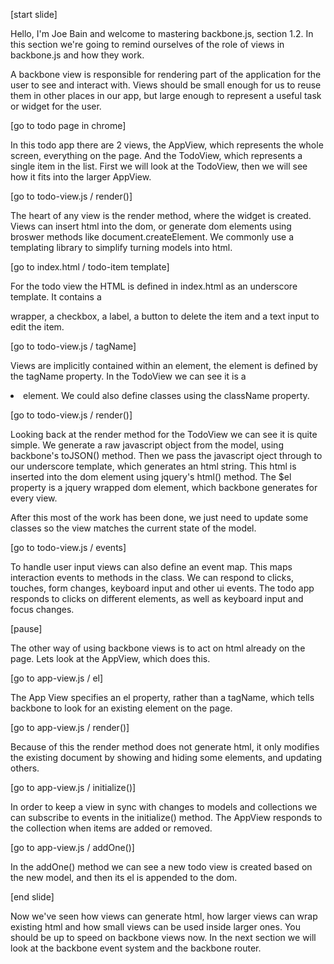 [start slide]

Hello, I'm Joe Bain and welcome to mastering backbone.js, section 1.2. In this section we're going to remind ourselves of the role of views in backbone.js and how they work.

A backbone view is responsible for rendering part of the application for the user to see and interact with. Views should be small enough for us to reuse them in other places in our app, but large enough to represent a useful task or widget for the user.

[go to todo page in chrome]

In this todo app there are 2 views, the AppView, which represents the whole screen, everything on the page. And the TodoView, which represents a single item in the list. First we will look at the TodoView, then we will see how it fits into the larger AppView.

[go to todo-view.js / render()]

The heart of any view is the render method, where the widget is created. Views can insert html into the dom, or generate dom elements using broswer methods like document.createElement. We commonly use a templating library to simplify turning models into html.

[go to index.html / todo-item template]

For the todo view the HTML is defined in index.html as an underscore template. It contains a <div> wrapper, a checkbox, a label, a button to delete the item and a text input to edit the item.

[go to todo-view.js / tagName]

Views are implicitly contained within an element, the element is defined by the tagName property. In the TodoView we can see it is a <li> element. We could also define classes using the className property.

[go to todo-view.js / render()]

Looking back at the render method for the TodoView we can see it is quite simple. We generate a raw javascript object from the model, using backbone's toJSON() method. Then we pass the javascript oject through to our underscore template, which  generates an html string. This html is inserted into the dom element using jquery's html() method. The $el property is a jquery wrapped dom element, which backbone generates for every view.

After this most of the work has been done, we just need to update some classes so the view matches the current state of the model.

[go to todo-view.js / events]

To handle user input views can also define an event map. This maps interaction events to methods in the class. We can respond to clicks, touches, form changes, keyboard input and other ui events. The todo app responds to clicks on different elements, as well as keyboard input and focus changes.

[pause]

The other way of using backbone views is to act on html already on the page. Lets look at the AppView, which does this.

[go to app-view.js / el]

The App View specifies an el property, rather than a tagName, which tells backbone to look for an existing element on the page.

[go to app-view.js / render()]

Because of this the render method does not generate html, it only modifies the existing document by showing and hiding some elements, and updating others.

[go to app-view.js / initialize()]

In order to keep a view in sync with changes to models and collections we can subscribe to events in the initialize() method. The AppView responds to the collection when items are added or removed.

[go to app-view.js / addOne()]

In the addOne() method we can see a new todo view is created based on the new model, and then its el is appended to the dom.

[end slide]

Now we've seen how views can generate html, how larger views can wrap existing html and how small views can be used inside larger ones. You should be up to speed on backbone views now. In the next section we will look at the backbone event system and the backbone router.
